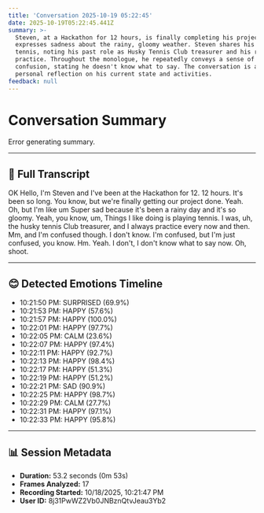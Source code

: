 ```yaml
---
title: 'Conversation 2025-10-19 05:22:45'
date: 2025-10-19T05:22:45.441Z
summary: >-
  Steven, at a Hackathon for 12 hours, is finally completing his project. He
  expresses sadness about the rainy, gloomy weather. Steven shares his love for
  tennis, noting his past role as Husky Tennis Club treasurer and his regular
  practice. Throughout the monologue, he repeatedly conveys a sense of
  confusion, stating he doesn't know what to say. The conversation is a brief
  personal reflection on his current state and activities.
feedback: null
---
```


# Conversation Summary

Error generating summary.

---

## 📝 Full Transcript

OK Hello, I'm Steven and I've been at the Hackathon for 12. 12 hours. It's been so long. You know, but we're finally getting our project done. Yeah. Oh, but I'm like um Super sad because it's been a rainy day and it's so gloomy. Yeah, you know, um, Things I like doing is playing tennis. I was, uh, the husky tennis Club treasurer, and I always practice every now and then. Mm, and I'm confused though. I don't know. I'm confused, but I'm just confused, you know. Hm. Yeah. I don't, I don't know what to say now. Oh, shoot.

---

## 😊 Detected Emotions Timeline

- 10:21:50 PM: SURPRISED (69.9%)
- 10:21:53 PM: HAPPY (57.6%)
- 10:21:57 PM: HAPPY (100.0%)
- 10:22:01 PM: HAPPY (97.7%)
- 10:22:05 PM: CALM (23.6%)
- 10:22:07 PM: HAPPY (97.4%)
- 10:22:11 PM: HAPPY (92.7%)
- 10:22:13 PM: HAPPY (98.4%)
- 10:22:17 PM: HAPPY (51.3%)
- 10:22:19 PM: HAPPY (51.2%)
- 10:22:21 PM: SAD (90.9%)
- 10:22:25 PM: HAPPY (98.7%)
- 10:22:29 PM: CALM (27.7%)
- 10:22:31 PM: HAPPY (97.1%)
- 10:22:33 PM: HAPPY (95.8%)

---

## 📊 Session Metadata

- **Duration:** 53.2 seconds (0m 53s)
- **Frames Analyzed:** 17
- **Recording Started:** 10/18/2025, 10:21:47 PM
- **User ID:** 8j31PwWZ2Vb0JNBznQtvJeau3Yb2
